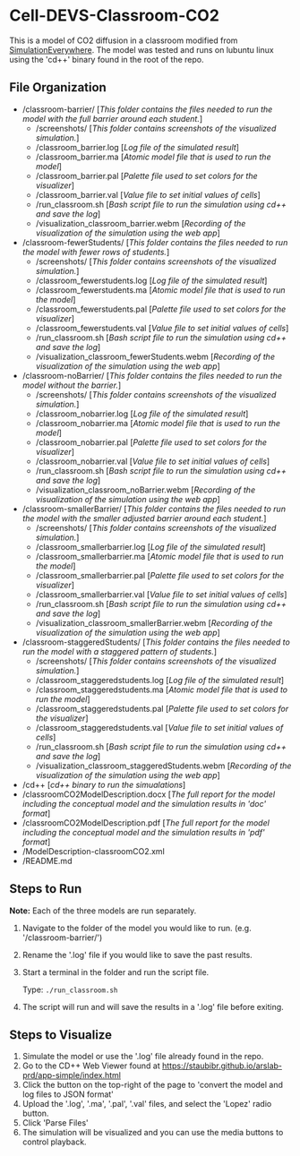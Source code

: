 # Cell-DEVS-Classroom-CO2

This is a model of CO2 diffusion in a classroom modified from [SimulationEverywhere](https://github.com/SimulationEverywhere/co2_models). The model was tested and runs on lubuntu linux using the 'cd++' binary found in the root of the repo.

## File Organization

- /classroom-barrier/ [*This folder contains the files needed to run the model with the full barrier around each student.*]
    - /screenshots/ [*This folder contains screenshots of the visualized simulation.*]
    - /classroom_barrier.log [*Log file of the simulated result*]
    - /classroom_barrier.ma [*Atomic model file that is used to run the model*]
    - /classroom_barrier.pal [*Palette file used to set colors for the visualizer*]
    - /classroom_barrier.val [*Value file to set initial values of cells*]
    - /run_classroom.sh [*Bash script file to run the simulation using cd++ and save the log*]
    - /visualization_classroom_barrier.webm [*Recording of the visualization of the simulation using the web app*]
- /classroom-fewerStudents/ [*This folder contains the files needed to run the model with fewer rows of students.*]
    - /screenshots/ [*This folder contains screenshots of the visualized simulation.*]
    - /classroom_fewerstudents.log [*Log file of the simulated result*]
    - /classroom_fewerstudents.ma [*Atomic model file that is used to run the model*]
    - /classroom_fewerstudents.pal [*Palette file used to set colors for the visualizer*]
    - /classroom_fewerstudents.val [*Value file to set initial values of cells*]
    - /run_classroom.sh [*Bash script file to run the simulation using cd++ and save the log*]
    - /visualization_classroom_fewerStudents.webm [*Recording of the visualization of the simulation using the web app*]
- /classroom-noBarrier/ [*This folder contains the files needed to run the model without the barrier.*]
    - /screenshots/ [*This folder contains screenshots of the visualized simulation.*]
    - /classroom_nobarrier.log [*Log file of the simulated result*]
    - /classroom_nobarrier.ma [*Atomic model file that is used to run the model*]
    - /classroom_nobarrier.pal [*Palette file used to set colors for the visualizer*]
    - /classroom_nobarrier.val [*Value file to set initial values of cells*]
    - /run_classroom.sh [*Bash script file to run the simulation using cd++ and save the log*]
    - /visualization_classroom_noBarrier.webm [*Recording of the visualization of the simulation using the web app*]
- /classroom-smallerBarrier/ [*This folder contains the files needed to run the model with the smaller adjusted barrier around each student.*]
    - /screenshots/ [*This folder contains screenshots of the visualized simulation.*]
    - /classroom_smallerbarrier.log [*Log file of the simulated result*]
    - /classroom_smallerbarrier.ma [*Atomic model file that is used to run the model*]
    - /classroom_smallerbarrier.pal [*Palette file used to set colors for the visualizer*]
    - /classroom_smallerbarrier.val [*Value file to set initial values of cells*]
    - /run_classroom.sh [*Bash script file to run the simulation using cd++ and save the log*]
    - /visualization_classroom_smallerBarrier.webm [*Recording of the visualization of the simulation using the web app*]
- /classroom-staggeredStudents/ [*This folder contains the files needed to run the model with a staggered pattern of students.*]
    - /screenshots/ [*This folder contains screenshots of the visualized simulation.*]
    - /classroom_staggeredstudents.log [*Log file of the simulated result*]
    - /classroom_staggeredstudents.ma [*Atomic model file that is used to run the model*]
    - /classroom_staggeredstudents.pal [*Palette file used to set colors for the visualizer*]
    - /classroom_staggeredstudents.val [*Value file to set initial values of cells*]
    - /run_classroom.sh [*Bash script file to run the simulation using cd++ and save the log*]
    - /visualization_classroom_staggeredStudents.webm [*Recording of the visualization of the simulation using the web app*]
- /cd++ [*cd++ binary to run the simualations*]
- /classroomCO2ModelDescription.docx [*The full report for the model including the conceptual model and the simulation results in 'doc' format*]
- /classroomCO2ModelDescription.pdf [*The full report for the model including the conceptual model and the simulation results in 'pdf' format*]
- /ModelDescription-classroomCO2.xml
- /README.md

## Steps to Run

**Note:** Each of the three models are run separately.

1. Navigate to the folder of the model you would like to run. (e.g. '/classroom-barrier/')
2. Rename the '.log' file if you would like to save the past results.
3. Start a terminal in the folder and run the script file.

    Type: `./run_classroom.sh`
4. The script will run and will save the results in a '.log' file before exiting.

## Steps to Visualize

1. Simulate the model or use the '.log' file already found in the repo.
2. Go to the CD++ Web Viewer found at https://staubibr.github.io/arslab-prd/app-simple/index.html
3. Click the button on the top-right of the page to 'convert the model and log files to JSON format'
4. Upload the '.log', '.ma', '.pal', '.val' files, and select the 'Lopez' radio button.
5. Click 'Parse Files'
6. The simulation will be visualized and you can use the media buttons to control playback.